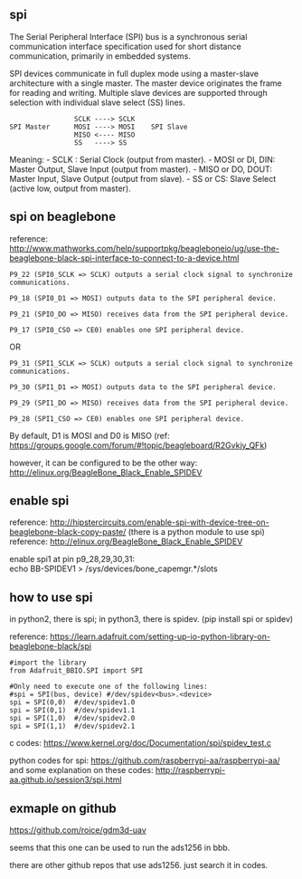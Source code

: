 spi
--------------
The Serial Peripheral Interface (SPI) bus is a synchronous serial communication interface specification used for short distance communication, primarily in embedded systems.

SPI devices communicate in full duplex mode using a master-slave architecture with a single master. 
The master device originates the frame for reading and writing. 
Multiple slave devices are supported through selection with individual slave select (SS) lines.

```
                SCLK ----> SCLK
SPI Master      MOSI ----> MOSI    SPI Slave
                MISO <---- MISO
                SS   ----> SS
```
Meaning:
    - SCLK : Serial Clock (output from master).
    - MOSI or DI, DIN: Master Output, Slave Input (output from master).
    - MISO or DO, DOUT: Master Input, Slave Output (output from slave).
    - SS or CS: Slave Select (active low, output from master).


spi on beaglebone
----------------------

reference: http://www.mathworks.com/help/supportpkg/beagleboneio/ug/use-the-beaglebone-black-spi-interface-to-connect-to-a-device.html

    P9_22 (SPI0_SCLK => SCLK) outputs a serial clock signal to synchronize communications.

    P9_18 (SPI0_D1 => MOSI) outputs data to the SPI peripheral device.

    P9_21 (SPIO_DO => MISO) receives data from the SPI peripheral device.

    P9_17 (SPI0_CSO => CE0) enables one SPI peripheral device.

OR

    P9_31 (SPI1_SCLK => SCLK) outputs a serial clock signal to synchronize communications.

    P9_30 (SPI1_D1 => MOSI) outputs data to the SPI peripheral device.

    P9_29 (SPI1_DO => MISO) receives data from the SPI peripheral device.

    P9_28 (SPI1_CSO => CE0) enables one SPI peripheral device.

By default, D1 is MOSI and D0 is MISO (ref: https://groups.google.com/forum/#!topic/beagleboard/R2Gvkjy_QFk)

however, it can be configured to be the other way: http://elinux.org/BeagleBone_Black_Enable_SPIDEV

enable spi
---------------------
reference: http://hipstercircuits.com/enable-spi-with-device-tree-on-beaglebone-black-copy-paste/ (there is a python module to use spi)  
reference: http://elinux.org/BeagleBone_Black_Enable_SPIDEV

enable spi1 at pin p9_28,29,30,31:  
echo BB-SPIDEV1 > /sys/devices/bone_capemgr.*/slots


how to use spi
-------------------

in python2, there is spi; in python3, there is spidev. (pip install spi or spidev)

reference: https://learn.adafruit.com/setting-up-io-python-library-on-beaglebone-black/spi

    #import the library
    from Adafruit_BBIO.SPI import SPI
     
    #Only need to execute one of the following lines:
    #spi = SPI(bus, device) #/dev/spidev<bus>.<device>
    spi = SPI(0,0)	#/dev/spidev1.0
    spi = SPI(0,1)	#/dev/spidev1.1
    spi = SPI(1,0)	#/dev/spidev2.0
    spi = SPI(1,1)	#/dev/spidev2.1

c codes: https://www.kernel.org/doc/Documentation/spi/spidev_test.c

python codes for spi: https://github.com/raspberrypi-aa/raspberrypi-aa/ 
and some explanation on these codes: http://raspberrypi-aa.github.io/session3/spi.html


exmaple on github
----------------------

https://github.com/roice/gdm3d-uav

seems that this one can be used to run the ads1256 in bbb.

there are other github repos that use ads1256. just search it in codes.
